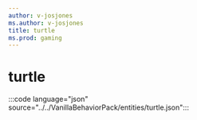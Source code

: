 ```yaml
---
author: v-josjones
ms.author: v-josjones
title: turtle
ms.prod: gaming
---
```


# turtle

:::code language="json" source="../../VanillaBehaviorPack/entities/turtle.json":::